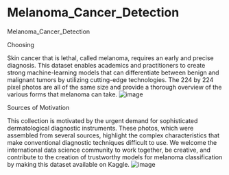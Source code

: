 # Melanoma_Cancer_Detection
Melanoma_Cancer_Detection

Choosing

Skin cancer that is lethal, called melanoma, requires an early and precise diagnosis. This dataset enables academics and practitioners to create strong machine-learning models that can differentiate between benign and malignant tumors by utilizing cutting-edge technologies. The 224 by 224 pixel photos are all of the same size and provide a thorough overview of the various forms that melanoma can take.
![image](https://github.com/QuocHuy-1602/Melanoma_Cancer_Detection/assets/85740715/eab910d5-09c9-4be2-8537-270d8c37c1c5)

Sources of Motivation

This collection is motivated by the urgent demand for sophisticated dermatological diagnostic instruments. These photos, which were assembled from several sources, highlight the complex characteristics that make conventional diagnostic techniques difficult to use. We welcome the international data science community to work together, be creative, and contribute to the creation of trustworthy models for melanoma classification by making this dataset available on Kaggle.
![image](https://github.com/QuocHuy-1602/Melanoma_Cancer_Detection/assets/85740715/354a3fb9-6ff7-4f8d-93f3-03dabec1f287)
